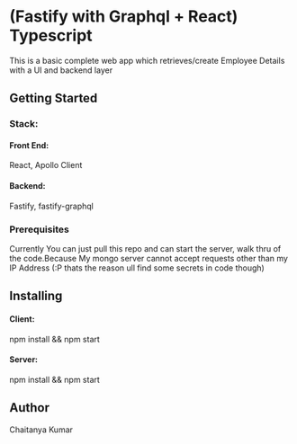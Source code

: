 # (Fastify with Graphql + React) Typescript

This is a basic complete web app which retrieves/create Employee Details
with a UI and backend layer

## Getting Started
### Stack:
#### Front End: 
React, Apollo Client  <br />
#### Backend:
Fastify, fastify-graphql

### Prerequisites
Currently You can just pull this repo and can start the server,
walk thru of the code.Because My mongo server cannot accept requests 
other than my IP Address (:P thats the reason ull find some secrets in code though)

## Installing
#### Client:
npm install && npm start  <br />
#### Server:
npm install && npm start

## Author 
Chaitanya Kumar